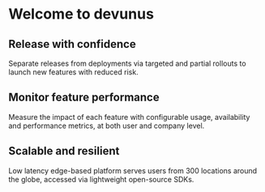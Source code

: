 # Welcome to devunus

## Release with confidence
Separate releases from deployments via targeted and partial rollouts to launch new features with reduced risk.

## Monitor feature performance
Measure the impact of each feature with configurable usage, availability and performance metrics, at both user and company level.

## Scalable and resilient
Low latency edge-based platform serves users from 300 locations around the globe, accessed via lightweight open-source SDKs.
